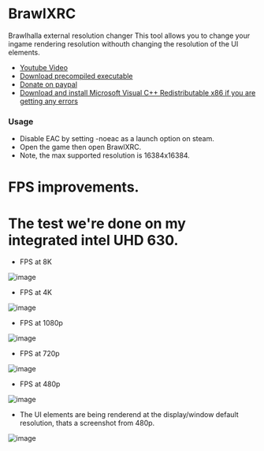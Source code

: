 # BrawlXRC
Brawlhalla external resolution changer
This tool allows you to change your ingame rendering resolution withouth changing the resolution of the UI elements.
- [Youtube Video](https://youtu.be/ipykU5L7coA)
- [Download precompiled executable](https://github.com/Vili1/BrawlXRC/releases)
- [Donate on paypal](https://www.paypal.com/donate?hosted_button_id=PTRYHABP7FHGN)
- [Download and install Microsoft Visual C++ Redistributable x86 if you are getting any errors](https://aka.ms/vs/17/release/vc_redist.x86.exe)
### Usage
- Disable EAC by setting -noeac as a launch option on steam.
- Open the game then open BrawlXRC.
- Note, the max supported resolution is 16384x16384.
# FPS improvements.
# The test we're done on my integrated intel UHD 630.

- FPS at 8K

![image](https://user-images.githubusercontent.com/42891941/211207001-f90add35-d5f3-4ff1-aedd-6ecb4fe3936c.png)
- FPS at 4K

![image](https://user-images.githubusercontent.com/42891941/211206877-b8127aa5-95dd-4311-8cb4-c6e30044ec24.png)
- FPS at 1080p

![image](https://user-images.githubusercontent.com/42891941/211206576-368a4b9c-5757-46b3-aadd-50cf9d207f22.png)
- FPS at 720p

![image](https://user-images.githubusercontent.com/42891941/211206659-578f129d-192b-41fa-b771-d46e6a4b65e2.png)
- FPS at 480p

![image](https://user-images.githubusercontent.com/42891941/211206762-5f9cde22-ac6b-4797-ac18-479099076bde.png)
- The UI elements are being renderend at the display/window default resolution, thats a screenshot from 480p.

![image](https://user-images.githubusercontent.com/42891941/211214210-6583a82c-1448-4f9d-990f-3d03d5fc2036.png)


